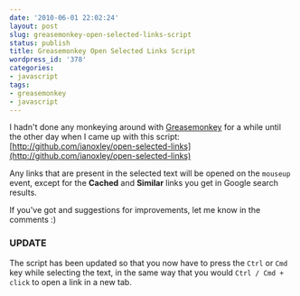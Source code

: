 ```yaml
---
date: '2010-06-01 22:02:24'
layout: post
slug: greasemonkey-open-selected-links-script
status: publish
title: Greasemonkey Open Selected Links Script
wordpress_id: '378'
categories:
- javascript
tags:
- greasemonkey
- javascript
---
```


I hadn't done any monkeying around with [Greasemonkey](https://addons.mozilla.org/en-US/firefox/addon/748/) for a while until the other day when I came up with this script: [http://github.com/ianoxley/open-selected-links](http://github.com/ianoxley/open-selected-links)

Any links that are present in the selected text will be opened on the `mouseup` event, except for the **Cached** and **Similar** links you get in Google search results.

If you've got and suggestions for improvements, let me know in the comments :)

### UPDATE

The script has been updated so that you now have to press the `Ctrl` or `Cmd` key while selecting the text, in the same way that you would `Ctrl / Cmd + click` to open a link in a new tab.
